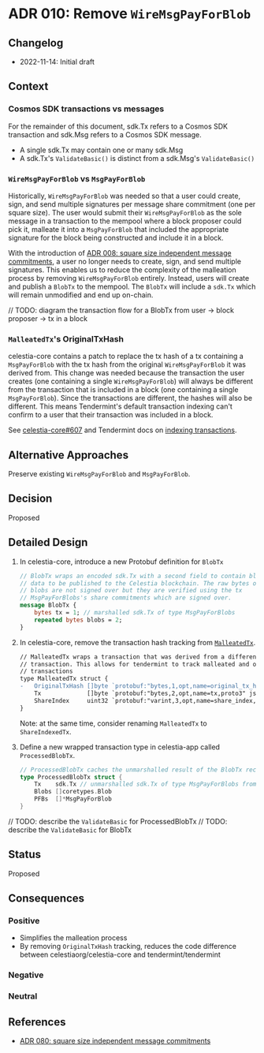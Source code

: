 # ADR 010: Remove `WireMsgPayForBlob`

## Changelog

- 2022-11-14: Initial draft

## Context

### Cosmos SDK transactions vs messages

For the remainder of this document, sdk.Tx refers to a Cosmos SDK transaction and sdk.Msg refers to a Cosmos SDK message.

- A single sdk.Tx may contain one or many sdk.Msg
- A sdk.Tx's `ValidateBasic()` is distinct from a sdk.Msg's `ValidateBasic()`

### `WireMsgPayForBlob` vs `MsgPayForBlob`

Historically, `WireMsgPayForBlob` was needed so that a user could create, sign, and send multiple signatures per message share commitment (one per square size). The user would submit their `WireMsgPayForBlob` as the sole message in a transaction to the mempool where a block proposer could pick it, malleate it into a `MsgPayForBlob` that included the appropriate signature for the block being constructed and include it in a block.

With the introduction of [ADR 008: square size independent message commitments](./adr-008-square-size-independent-message-commitments.md), a user no longer needs to create, sign, and send multiple signatures. This enables us to reduce the complexity of the malleation process by removing `WireMsgPayForBlob` entirely. Instead, users will create and publish a `BlobTx` to the mempool. The `BlobTx` will include a `sdk.Tx` which will remain unmodified and end up on-chain.

// TODO: diagram the transaction flow for a BlobTx from user -> block proposer -> tx in a block

### `MalleatedTx`'s OriginalTxHash

celestia-core contains a patch to replace the tx hash of a tx containing a `MsgPayForBlob` with the tx hash from the original `WireMsgPayForBlob` it was derived from. This change was needed because the transaction the user creates (one containing a single `WireMsgPayForBlob`) will always be different from the transaction that is included in a block (one containing a single `MsgPayForBlob`). Since the transactions are different, the hashes will also be different. This means Tendermint's default transaction indexing can't confirm to a user that their transaction was included in a block.

See [celestia-core#607](https://github.com/celestiaorg/celestia-core/pull/607) and Tendermint docs on [indexing transactions](https://docs.tendermint.com/v0.34/app-dev/indexing-transactions.html).

## Alternative Approaches

Preserve existing `WireMsgPayForBlob` and `MsgPayForBlob`.

## Decision

Proposed

## Detailed Design

1. In celestia-core, introduce a new Protobuf definition for `BlobTx`

    ```proto
    // BlobTx wraps an encoded sdk.Tx with a second field to contain blobs of
    // data to be published to the Celestia blockchain. The raw bytes of the
    // blobs are not signed over but they are verified using the tx
    // MsgPayForBlobs's share commitments which are signed over.
    message BlobTx {
        bytes tx = 1; // marshalled sdk.Tx of type MsgPayForBlobs
        repeated bytes blobs = 2;
    }
    ```

2. In celestia-core, remove the transaction hash tracking from [`MalleatedTx`](https://github.com/celestiaorg/celestia-core/blob/b7a7c1ab37fde91f9687b5c1c4766119e7b71db5/proto/tendermint/types/types.pb.go#L1468).

    ```diff
    // MalleatedTx wraps a transaction that was derived from a different original
    // transaction. This allows for tendermint to track malleated and original
    // transactions
    type MalleatedTx struct {
    -   OriginalTxHash []byte `protobuf:"bytes,1,opt,name=original_tx_hash,json=originalTxHash,proto3" json:"original_tx_hash,omitempty"`
        Tx             []byte `protobuf:"bytes,2,opt,name=tx,proto3" json:"tx,omitempty"`
        ShareIndex     uint32 `protobuf:"varint,3,opt,name=share_index,json=shareIndex,proto3" json:"share_index,omitempty"`
    }
    ```

    Note: at the same time, consider renaming `MalleatedTx` to `ShareIndexedTx`.

3. Define a new wrapped transaction type in celestia-app called `ProcessedBlobTx`.

    ```go
    // ProcessedBlobTx caches the unmarshalled result of the BlobTx received from Tendermint
    type ProcessedBlobTx struct {
        Tx    sdk.Tx // unmarshalled sdk.Tx of type MsgPayForBlobs from the original BlobTx.tx but remains unmodified and will be included on-chain
        Blobs []coretypes.Blob
        PFBs  []*MsgPayForBlob
    }
    ```

// TODO: describe the `ValidateBasic` for ProcessedBlobTx
// TODO: describe the `ValidateBasic` for BlobTx

## Status

Proposed

## Consequences

### Positive

- Simplifies the malleation process
- By removing `OriginalTxHash` tracking, reduces the code difference between celestiaorg/celestia-core and tendermint/tendermint

### Negative

### Neutral

## References

- [ADR 080: square size independent message commitments](./adr-008-square-size-independent-message-commitments.md)
